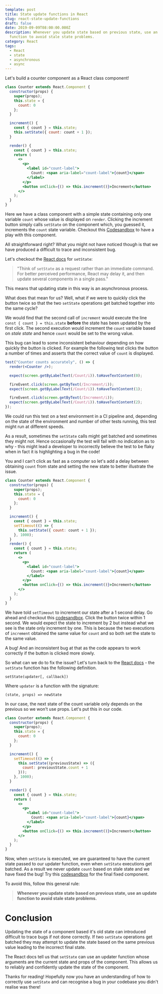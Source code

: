 ```yaml
---
template: post
title: State update functions in React
slug: react-state-update-functions
draft: false
date: 2019-09-09T08:00:00.000Z
description: Whenever you update state based on previous state, use an update
  function to avoid stale state problems.
category: React
tags:
  - React
  - state
  - asynchronous
  - async
---
```

Let's build a counter component as a React class component!

```jsx
class Counter extends React.Component {
  constructor(props) {
    super(props);
    this.state = {
      count: 0
    };
  }

  increment() {
    const { count } = this.state;
    this.setState({ count: count + 1 });
  }

  render() {
    const { count } = this.state;
    return (
      <>
        <p>
          <label id="count-label">
            Count: <span aria-label="count-label">{count}</span>
          </label>
        </p>
        <button onClick={() => this.increment()}>Increment</button>
      </>
    );
  }
}
```

Here we have a class component with a simple state containing only one variable
`count` whose value is displayed on `render`. Clicking the increment button
simply calls `setState` on the component which, you guessed it, increments the
`count` state variable. Checkout this [Codesandbox](https://codesandbox.io/s/simple-pf4u0) to have a play with this component.

All straightforward right? What you might not have noticed though is that we
have produced a difficult to trace and inconsistent bug.

Let's checkout the [React docs](https://reactjs.org/docs/react-component.html#setstate) for `setState`:

> "Think of `setState` as a request rather than an immediate command. For better
> perceived performance, React may delay it, and then update several components
> in a single pass."

This means that updating state in this way is an asynchronous process.

What does that mean for us? Well, what if we were to quickly click the button twice so
that the two `setState` operations get batched together into the same cycle?

We would find that the second call of `increment` would execute the line `const { count } = this.state`
**before** the state has been updated by the first click. The second execution
would increment the `count` variable based on *stale state* and hence `count`
would be set to the wrong value.

This bug can lead to some inconsistent behaviour depending on how quickly the
button is clicked. For example the following test clicks the button a number of
times and asserts that the correct value of `count` is displayed.

```jsx
test("Counter counts accurately", () => {
  render(<Counter />);

  expect(screen.getByLabelText(/Count/i)).toHaveTextContent(0);

  fireEvent.click(screen.getByText(/Increment/i));
  expect(screen.getByLabelText(/Count/i)).toHaveTextContent(1);

  fireEvent.click(screen.getByText(/Increment/i));
  expect(screen.getByLabelText(/Count/i)).toHaveTextContent(2);
});
```

We could run this test on a test environment in a CI pipeline and, depending on
the state of the environment and number of other tests running, this test might
run at different speeds. 

As a result, sometimes the `setState` calls might get
batched and sometimes they might not. Hence occasionally the test will fail with
no indication as to why - this might lead a developer to incorrectly believe the
test to be flaky when in fact it is highlighting a bug in the code!

You and I can't click as fast as a computer so let's add a delay between
obtaining `count` from state and setting the new state to better illustrate the
issue.

```jsx
class Counter extends React.Component {
  constructor(props) {
    super(props);
    this.state = {
      count: 0
    };
  }

  increment() {
    const { count } = this.state;
    setTimeout(() => {
      this.setState({ count: count + 1 });
    }, 1000);
  }
  render() {
    const { count } = this.state;
    return (
      <>
        <p>
          <label id="count-label">
            Count: <span aria-label="count-label">{count}</span>
          </label>
        </p>
        <button onClick={() => this.increment()}>Increment</button>
      </>
    );
  }
}
```

We have told `setTimeout` to increment our state after a 1 second delay. Go
ahead and checkout this [codesandbox](https://codesandbox.io/s/buggy-seovi?file=/src/Counter.js). Click the button twice within 1 second. We
would expect the state to increment by 2 but instead what we see is the state
only increment by one. This is because the two executions of `increment`
obtained the same value for `count` and so both set the state to the same value.

A bug! And an inconsistent bug at that as the code appears to work correctly if
the button is clicked more slowly.

So what can we do to fix the issue? Let's turn back to the
[React docs](https://reactjs.org/docs/react-component.html#setstate) - the
`setState` function has the following definition.

```
setState(updater[, callback])
```

Where `updater` is a function with the signature:

```
(state, props) => newState
```

In our case, the next state of the count variable only depends on the previous
so we won't use props. Let's put this in our code.

```jsx
class Counter extends React.Component {
  constructor(props) {
    super(props);
    this.state = {
      count: 0
    };
  }

  increment() {
    setTimeout(() => {
      this.setState((previousState) => ({
        count: previousState.count + 1
      }));
    }, 1000);
  }

  render() {
    const { count } = this.state;
    return (
      <>
        <p>
          <label id="count-label">
            Count: <span aria-label="count-label">{count}</span>
          </label>
        </p>
        <button onClick={() => this.increment()}>Increment</button>
      </>
    );
  }
}
```

Now, when `setState` is executed, we are guaranteed to have the current state
passed to our updater function, even when `setState` executions get batched. As
a result we never update `count` based on stale state and we have fixed the bug!
Try this [codesandbox](https://codesandbox.io/s/fixed-5lqjp?file=/src/Counter.js) for the final fixed component.

To avoid this, follow this general rule:

> **Whenever you update state based on previous state, use an update function to avoid stale state problems.**

# Conclusion

Updating the state of a component based it's old state can introduced difficult
to trace bugs if not done correctly. If two `setState` operations get batched
they may attempt to update the state based on the same previous value leading to
the incorrect final state.

The React docs tell us that `setState` can use an updater function whose
arguments are the current state and props of the component. This allows us to
reliably and confidently update the state of the component.

Thanks for reading! Hopefully now you have an understanding of how to correctly
use `setState` and can recognise a bug in your codebase you didn't realise was
there!